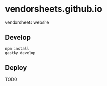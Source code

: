 # vendorsheets.github.io
vendorsheets website

## Develop
```
npm install
gastby develop
```

## Deploy
TODO
